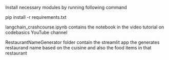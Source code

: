 Install necessary modules by running following command

pip install -r requirements.txt

langchain_crashcourse.ipynb contains the notebook in the video tutorial on codebasics YouTube channel

RestaurantNameGenerator folder contain the streamlit app the generates restaurand name based on the cuisine and also the food items in that restaurant
